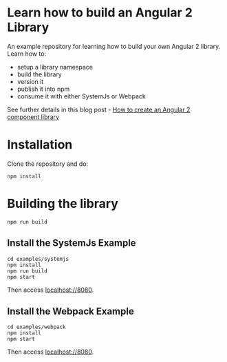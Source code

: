 
# Learn how to build an Angular 2 Library

An example repository for learning how to build your own Angular 2 library. Learn how to:

- setup a library namespace
- build the library
- version it
- publish it into npm 
- consume it with either SystemJs or Webpack

See further details in this blog post - [How to create an Angular 2 component library](http://blog.jhades.org/how-to-create-an-angular-2-library/)

# Installation

Clone the repository and do:

    npm install

# Building the library

    npm run build
    
## Install the SystemJs Example 
    
    cd examples/systemjs
    npm install
    npm run build
    npm start
    
Then access [localhost://8080](localhost://8080).

## Install the Webpack Example 
    
    cd examples/webpack
    npm install
    npm start
    
Then access [localhost://8080](localhost://8080).
